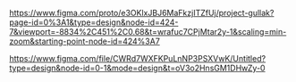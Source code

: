 https://www.figma.com/proto/e3OKlxJBJ6MaFkzjITZfUj/project-gullak?page-id=0%3A1&type=design&node-id=424-7&viewport=-8834%2C451%2C0.68&t=wrafuc7CPjMtar2y-1&scaling=min-zoom&starting-point-node-id=424%3A7



https://www.figma.com/file/CWRd7WXFKPuLnNP3PSXVwK/Untitled?type=design&node-id=0-1&mode=design&t=oV3o2HnsGM1DHwZy-0

